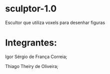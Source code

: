 # sculptor-1.0
Escultor que utiliza voxels para desenhar figuras

# Integrantes:
Igor Sérgio de França Correia;

Thiago Theiry de Oliveira;
